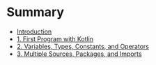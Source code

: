 # Summary

* [Introduction](preface.md)
* [1. First Program with Kotlin](chapter1.md)
* [2. Variables, Types, Constants, and Operators](chapter2.md)
* [3. Multiple Sources, Packages, and Imports](chapter3.md)
